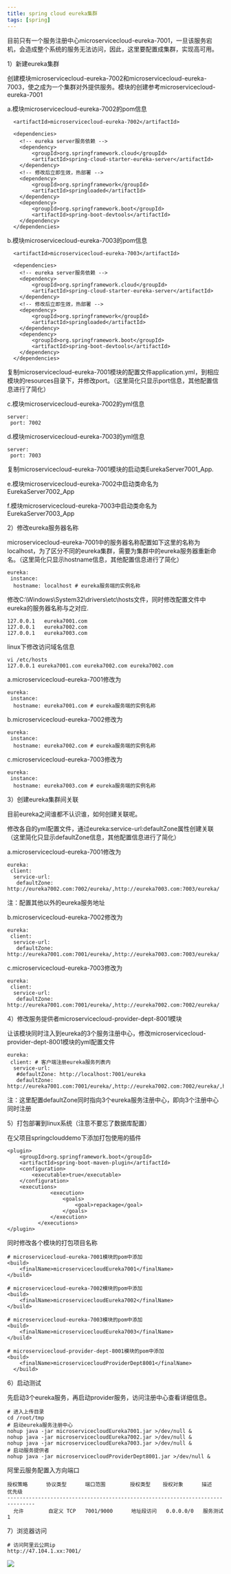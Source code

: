 ```yaml
---
title: spring cloud eureka集群
tags: [spring]
---
```


目前只有一个服务注册中心microservicecloud-eureka-7001，一旦该服务宕机，会造成整个系统的服务无法访问，因此，这里要配置成集群，实现高可用。

1）新建eureka集群

创建模块microservicecloud-eureka-7002和microservicecloud-eureka-7003，使之成为一个集群对外提供服务。模块的创建参考microservicecloud-eureka-7001

a.模块microservicecloud-eureka-7002的pom信息

```
  <artifactId>microservicecloud-eureka-7002</artifactId>
  
  <dependencies>
    <!-- eureka server服务依赖 -->
    <dependency>
        <groupId>org.springframework.cloud</groupId>
        <artifactId>spring-cloud-starter-eureka-server</artifactId>
    </dependency>
    <!-- 修改后立即生效，热部署 -->
    <dependency>
        <groupId>org.springframework</groupId>
        <artifactId>springloaded</artifactId>
    </dependency>
    <dependency>
        <groupId>org.springframework.boot</groupId>
        <artifactId>spring-boot-devtools</artifactId>
    </dependency>
  </dependencies>
```

b.模块microservicecloud-eureka-7003的pom信息

```
  <artifactId>microservicecloud-eureka-7003</artifactId>
  
  <dependencies>
    <!-- eureka server服务依赖 -->
    <dependency>
        <groupId>org.springframework.cloud</groupId>
        <artifactId>spring-cloud-starter-eureka-server</artifactId>
    </dependency>
    <!-- 修改后立即生效，热部署 -->
    <dependency>
        <groupId>org.springframework</groupId>
        <artifactId>springloaded</artifactId>
    </dependency>
    <dependency>
        <groupId>org.springframework.boot</groupId>
        <artifactId>spring-boot-devtools</artifactId>
    </dependency>
  </dependencies>
```

复制microservicecloud-eureka-7001模块的配置文件application.yml，到相应模块的resources目录下，并修改port。（这里简化只显示port信息，其他配置信息进行了简化）

c.模块microservicecloud-eureka-7002的yml信息

```
server:
 port: 7002
```

d.模块microservicecloud-eureka-7003的yml信息

```
server:
 port: 7003
```

复制microservicecloud-eureka-7001模块的启动类EurekaServer7001_App.

e.模块microservicecloud-eureka-7002中启动类命名为EurekaServer7002_App

f.模块microservicecloud-eureka-7003中启动类命名为EurekaServer7003_App

2）修改eureka服务器名称

microservicecloud-eureka-7001中的服务器名称配置如下这里的名称为localhost，为了区分不同的eureka集群，需要为集群中的eureka服务器重新命名。（这里简化只显示hostname信息，其他配置信息进行了简化）

```
eureka:
 instance:
  hostname: localhost # eureka服务端的实例名称
```

修改C:\Windows\System32\drivers\etc\hosts文件，同时修改配置文件中eureka的服务器名称与之对应.

```
127.0.0.1   eureka7001.com
127.0.0.1   eureka7002.com
127.0.0.1   eureka7003.com
```

linux下修改访问域名信息

```
vi /etc/hosts
127.0.0.1 eureka7001.com eureka7002.com eureka7002.com
```

a.microservicecloud-eureka-7001修改为

```
eureka:
 instance:
  hostname: eureka7001.com # eureka服务端的实例名称
```

b.microservicecloud-eureka-7002修改为

```
eureka:
 instance:
  hostname: eureka7002.com # eureka服务端的实例名称
```

c.microservicecloud-eureka-7003修改为

```
eureka:
 instance:
  hostname: eureka7003.com # eureka服务端的实例名称
```

3）创建eureka集群间关联

目前eureka之间谁都不认识谁，如何创建关联呢。

修改各自的yml配置文件，通过eureka:service-url:defaultZone属性创建关联（这里简化只显示defaultZone信息，其他配置信息进行了简化）

a.microservicecloud-eureka-7001修改为

```
eureka:
 client:
  service-url:
   defaultZone: http://eureka7002.com:7002/eureka/,http://eureka7003.com:7003/eureka/
```

注：配置其他以外的eureka服务地址

b.microservicecloud-eureka-7002修改为

```
eureka:
 client:
  service-url:
   defaultZone: http://eureka7001.com:7001/eureka/,http://eureka7003.com:7003/eureka/
```

c.microservicecloud-eureka-7003修改为

```
eureka:
 client:
  service-url:
   defaultZone: http://eureka7001.com:7001/eureka/,http://eureka7002.com:7002/eureka/
```

4）修改服务提供者microservicecloud-provider-dept-8001模块

让该模块同时注入到eureka的3个服务注册中心，修改microservicecloud-provider-dept-8001模块的yml配置文件

```
eureka:
 client: # 客户端注册eureka服务列表内
  service-url:
   #defaultZone: http://localhost:7001/eureka
   defaultZone: http://eureka7001.com:7001/eureka/,http://eureka7002.com:7002/eureka/,http://eureka7003.com:7003/eureka/
```

注：这里配置defaultZone同时指向3个eureka服务注册中心，即向3个注册中心同时注册

5）打包部署到linux系统（注意不要忘了数据库配置）

在父项目springclouddemo下添加打包使用的插件

```
<plugin>
    <groupId>org.springframework.boot</groupId>
    <artifactId>spring-boot-maven-plugin</artifactId>
    <configuration>
        <executable>true</executable>
    </configuration>
    <executions>
              <execution>
                  <goals>
                      <goal>repackage</goal>
                  </goals>
              </execution>
          </executions>
</plugin>
```

同时修改各个模块的打包项目名称

```
# microservicecloud-eureka-7001模块的pom中添加
<build>
    <finalName>microservicecloudEureka7001</finalName>
</build>

# microservicecloud-eureka-7002模块的pom中添加
<build>
    <finalName>microservicecloudEureka7002</finalName>
</build>

# microservicecloud-eureka-7003模块的pom中添加
<build>
    <finalName>microservicecloudEureka7003</finalName>
</build>

# microservicecloud-provider-dept-8001模块的pom中添加
<build>
    <finalName>microservicecloudProviderDept8001</finalName>
  </build>
```

6）启动测试

先启动3个eureka服务，再启动provider服务，访问注册中心查看详细信息。

```
# 进入上传目录
cd /root/tmp
# 启动eureka服务注册中心
nohup java -jar microservicecloudEureka7001.jar >/dev/null &
nohup java -jar microservicecloudEureka7002.jar >/dev/null &
nohup java -jar microservicecloudEureka7003.jar >/dev/null &
# 启动服务提供者
nohup java -jar microservicecloudProviderDept8001.jar >/dev/null &
```

阿里云服务配置入方向端口

```
授权策略      协议类型      端口范围        授权类型    授权对象      描述    优先级
-------------------------------------------------------------------------------
  允许        自定义 TCP   7001/9000      地址段访问   0.0.0.0/0   服务测试    1
```

7）浏览器访问

```
# 访问阿里云公网ip
http://47.104.1.xx:7001/
```

![](/images/spring/springcloud/eureka/eureka-server-cluster.png)